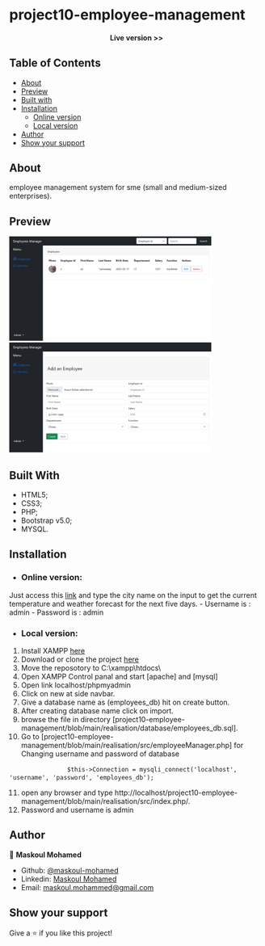 # project10-employee-management

<h4 align="center"><a "https://my-employee-manager-maskoul.herokuapp.com/">Live version >></a></h4>


## Table of Contents

- [About](https://github.com/maskoul-mohamed/project10-employee-management#about)
- [Preview](https://github.com/maskoul-mohamed/project10-employee-management#preview)
- [Built with](https://github.com/maskoul-mohamed/project10-employee-management#built-with)
- [Installation](https://github.com/maskoul-mohamed/project10-employee-management#show-your-support#installation)
    - [Online version](https://github.com/maskoul-mohamed/project10-employee-management#show-your-support#online-version)
    - [Local version](https://github.com/maskoul-mohamed/project10-employee-management#show-your-support)
- [Author](https://github.com/maskoul-mohamed/project10-employee-management#author)
- [Show your support](https://github.com/maskoul-mohamed/project10-employee-management#show-your-support)



## About

employee management  system for sme (small and medium-sized enterprises).

## Preview

<img src="https://github.com/maskoul-mohamed/project10-employee-management/blob/main/screenshots/Screenshot-Employees.png" width="400" display="inline">
<img src="https://github.com/maskoul-mohamed/project10-employee-management/blob/main/screenshots/Screenshot-add-new.png" width="400" display="inline">

## Built With

- HTML5; 
- CSS3;
- PHP;
- Bootstrap v5.0;
- MYSQL.

## Installation

- ### Online version:

Just access this [link](https://my-employee-manager-maskoul.herokuapp.com/) and type the city name on the input to get the current temperature and weather forecast for the next five days.
    - Username is : admin
    - Password is : admin

- ### Local version:

1. Install XAMPP [here](https://www.apachefriends.org/download.html)
2. Download or clone the project [here](https://github.com/maskoul-mohamed/project10-employee-management.git)
3. Move the reposotory to C:\xampp\htdocs\
4. Open XAMPP Control panal and start [apache] and [mysql] 
5. Open link localhost/phpmyadmin
6. Click on new at side navbar.
7. Give a database name as (employees_db) hit on create button.
8. After creating database name click on import.
9. browse the file in directory     [project10-employee-management/blob/main/realisation/database/employees_db.sql].
10. Go to [project10-employee-management/blob/main/realisation/src/employeeManager.php] for Changing username and password of database 
```
                $this->Connection = mysqli_connect('localhost', 'username', 'password', 'employees_db');

``` 
11. open any browser and type http://localhost/project10-employee-management/blob/main/realisation/src/index.php/.
12. Password and username is admin
## Author

:man: **Maskoul Mohamed**

- Github: [@maskoul-mohamed](https://github.com/maskoul-mohamed)
- Linkedin: [Maskoul Mohamed](https://www.linkedin.com/in/mohammed-maskoul/)
- Email: maskoul.mohammed@gmail.com

## Show your support

Give a ⭐️ if you like this project!